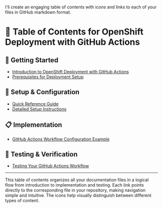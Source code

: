 I'll create an engaging table of contents with icons and links to each of your files in GitHub markdown format.

# 📑 Table of Contents for OpenShift Deployment with GitHub Actions

## 🚀 Getting Started
- [Introduction to OpenShift Deployment with GitHub Actions](Description%20GitHub%20Actions.md)
- [Prerequisites for Deployment Setup](Prerequisites.md)

## 🔧 Setup & Configuration
- [Quick Reference Guide](QuickReference.md)
- [Detailed Setup Instructions](Setup.md)

## 📋 Implementation
- [GitHub Actions Workflow Configuration Example](CodeYAML.md)

## 🧪 Testing & Verification
- [Testing Your GitHub Actions Workflow](TestActions.md)

---

This table of contents organizes all your documentation files in a logical flow from introduction to implementation and testing. Each link points directly to the corresponding file in your repository, making navigation simple and intuitive. The icons help visually distinguish between different types of content.